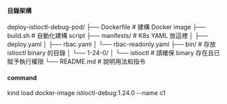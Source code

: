 #### 目錄架構

deploy-istioctl-debug-pod/
├── Dockerfile                # 建構 Docker image
├── build.sh                  # 自動化建構 script
├── manifests/                # K8s YAML 放這裡
│   ├── deploy.yaml
│   ├── rbac.yaml
│   └── rbac-readonly.yaml
├── bin/                      # 存放 istioctl binary 的目錄
│   └── 1-24-0/
│       └── istioctl          # 請確保 binary 存在且已賦予執行權限
└── README.md                 # 說明用法和指令

#### command
kind load docker-image istioctl-debug:1.24.0 --name c1
